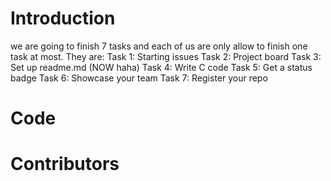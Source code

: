# Introduction
we are going to finish 7 tasks and each of us are only allow to finish one task at most.
They are:
Task 1: Starting issues 
Task 2: Project board 
Task 3: Set up readme.md (NOW haha)
Task 4: Write C code
Task 5: Get a status badge
Task 6: Showcase your team 
Task 7: Register your repo
# Code
# Contributors


 
